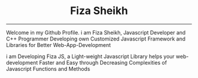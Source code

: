 <h1 align="center">Fiza Sheikh </h1> <hr />

<p>Welcome in my Github Profile. i am Fiza Sheikh, Javascript Developer and C++ Programmer Developing own Customized Javascript Framework and Libraries for Better Web-App-Development </p>

<p>i am Developing Fiza JS, a Light-weight Javascript Library helps your web-development Faster and Easy through Decreasing Complexities of Javascript Functions and Methods </p>


